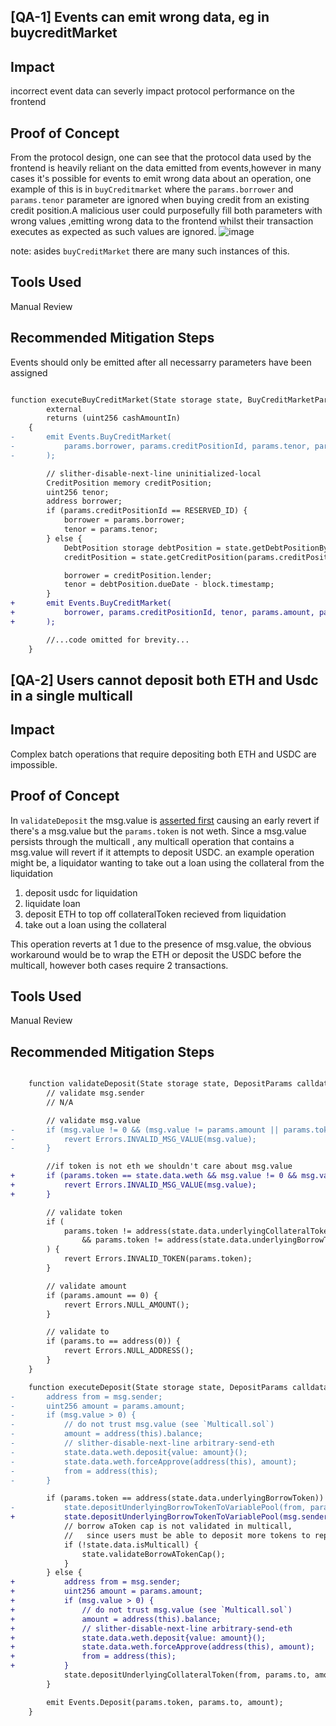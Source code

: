 ## [QA-1] Events can emit wrong data, eg in buycreditMarket

## Impact

incorrect event data can severly impact protocol performance on the frontend

## Proof of Concept

From the protocol design, one can see that the protocol data used by the frontend is heavily reliant on the data emitted from events,however in many cases it's possible for events to emit wrong data about an operation, one example of this is in `buyCreditmarket` where the `params.borrower` and `params.tenor` parameter are ignored when buying credit from an existing credit position.A malicious user could purposefully fill both parameters with wrong values ,emitting wrong data to the frontend whilst their transaction executes as expected as such values are ignored.
![image](https://gist.github.com/assets/133224432/899699f3-c27a-4600-85db-d90e89d97720)

note: asides `buyCreditMarket` there are many such instances of this.

## Tools Used

Manual Review

## Recommended Mitigation Steps

Events should only be emitted after all necessarry parameters have been assigned

```diff

function executeBuyCreditMarket(State storage state, BuyCreditMarketParams memory params)
        external
        returns (uint256 cashAmountIn)
    {
-       emit Events.BuyCreditMarket(
-           params.borrower, params.creditPositionId, params.tenor, params.amount, params.exactAmountIn
-       );

        // slither-disable-next-line uninitialized-local
        CreditPosition memory creditPosition;
        uint256 tenor;
        address borrower;
        if (params.creditPositionId == RESERVED_ID) {
            borrower = params.borrower;
            tenor = params.tenor;
        } else {
            DebtPosition storage debtPosition = state.getDebtPositionByCreditPositionId(params.creditPositionId);
            creditPosition = state.getCreditPosition(params.creditPositionId);

            borrower = creditPosition.lender;
            tenor = debtPosition.dueDate - block.timestamp;
        }
+       emit Events.BuyCreditMarket(
+           borrower, params.creditPositionId, tenor, params.amount, params.exactAmountIn
+       );

        //...code omitted for brevity...
    }
```

## [QA-2] Users cannot deposit both ETH and Usdc in a single multicall

## Impact

Complex batch operations that require depositing both ETH and USDC are impossible.

## Proof of Concept

In `validateDeposit` the msg.value is [asserted first](https://github.com/code-423n4/2024-06-size/blob/8850e25fb088898e9cf86f9be1c401ad155bea86/src/libraries/actions/Deposit.sol#L40-L43) causing an early revert if there's a msg.value but the `params.token` is not weth. Since a msg.value persists through the multicall , any multicall operation that contains a msg.value will revert if it attempts to deposit USDC. an example operation might be, a liquidator wanting to take out a loan using the collateral from the liquidation

1. deposit usdc for liquidation
2. liquidate loan
3. deposit ETH to top off collateralToken recieved from liquidation
4. take out a loan using the collateral

This operation reverts at 1 due to the presence of msg.value, the obvious workaround would be to wrap the ETH or deposit the USDC before the multicall, however both cases require 2 transactions.

## Tools Used

Manual Review

## Recommended Mitigation Steps

```diff

    function validateDeposit(State storage state, DepositParams calldata params) external view {
        // validate msg.sender
        // N/A

        // validate msg.value
-       if (msg.value != 0 && (msg.value != params.amount || params.token != address(state.data.weth))) {
-           revert Errors.INVALID_MSG_VALUE(msg.value);
-       }

        //if token is not eth we shouldn't care about msg.value
+       if (params.token == state.data.weth && msg.value != 0 && msg.value != params.amount) {
+           revert Errors.INVALID_MSG_VALUE(msg.value);
+       }

        // validate token
        if (
            params.token != address(state.data.underlyingCollateralToken)
                && params.token != address(state.data.underlyingBorrowToken)
        ) {
            revert Errors.INVALID_TOKEN(params.token);
        }

        // validate amount
        if (params.amount == 0) {
            revert Errors.NULL_AMOUNT();
        }

        // validate to
        if (params.to == address(0)) {
            revert Errors.NULL_ADDRESS();
        }
    }

    function executeDeposit(State storage state, DepositParams calldata params) public {
-       address from = msg.sender;
-       uint256 amount = params.amount;
-       if (msg.value > 0) {
-           // do not trust msg.value (see `Multicall.sol`)
-           amount = address(this).balance;
-           // slither-disable-next-line arbitrary-send-eth
-           state.data.weth.deposit{value: amount}();
-           state.data.weth.forceApprove(address(this), amount);
-           from = address(this);
-       }

        if (params.token == address(state.data.underlyingBorrowToken)) {
-           state.depositUnderlyingBorrowTokenToVariablePool(from, params.to, amount);
+           state.depositUnderlyingBorrowTokenToVariablePool(msg.sender, params.to, params.amount);
            // borrow aToken cap is not validated in multicall,
            //   since users must be able to deposit more tokens to repay debt
            if (!state.data.isMulticall) {
                state.validateBorrowATokenCap();
            }
        } else {
+           address from = msg.sender;
+           uint256 amount = params.amount;
+           if (msg.value > 0) {
+               // do not trust msg.value (see `Multicall.sol`)
+               amount = address(this).balance;
+               // slither-disable-next-line arbitrary-send-eth
+               state.data.weth.deposit{value: amount}();
+               state.data.weth.forceApprove(address(this), amount);
+               from = address(this);
+           }
            state.depositUnderlyingCollateralToken(from, params.to, amount);
        }

        emit Events.Deposit(params.token, params.to, amount);
    }
```
